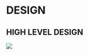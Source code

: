 # DESIGN

## HIGH LEVEL DESIGN
![](https://github.com/swapnil99jakhi/MiniProject_LTTS/blob/fd40d139df28f9fba785367fcdf11c8a72fbf13b/2_Design/High_Level_Design.png)

